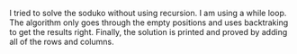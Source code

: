 I tried to solve the soduko without using recursion. I am using a while loop. The algorithm only goes through the empty positions and uses backtraking to get the results right. Finally, the solution is printed and proved by adding all of the rows and columns.
